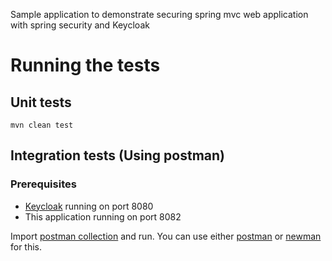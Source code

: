Sample application to demonstrate securing spring mvc web application with spring security and Keycloak    
  
# Running the tests  
## Unit tests
```  
mvn clean test  
```  
  
## Integration tests (Using postman)
### Prerequisites
* [Keycloak](https://www.keycloak.org/) running on port 8080 
* This application running on port 8082

Import [postman collection](./postman_collection.json) and run. You can use either [postman](https://getpostman.com) or [newman](https://github.com/postmanlabs/newman) for this.